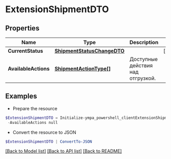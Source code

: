 # ExtensionShipmentDTO
## Properties

Name | Type | Description | Notes
------------ | ------------- | ------------- | -------------
**CurrentStatus** | [**ShipmentStatusChangeDTO**](ShipmentStatusChangeDTO.md) |  | [optional] 
**AvailableActions** | [**ShipmentActionType[]**](ShipmentActionType.md) | Доступные действия над отгрузкой. | 

## Examples

- Prepare the resource
```powershell
$ExtensionShipmentDTO = Initialize-ympa_powershell_clientExtensionShipmentDTO  -CurrentStatus null `
 -AvailableActions null
```

- Convert the resource to JSON
```powershell
$ExtensionShipmentDTO | ConvertTo-JSON
```

[[Back to Model list]](../README.md#documentation-for-models) [[Back to API list]](../README.md#documentation-for-api-endpoints) [[Back to README]](../README.md)


